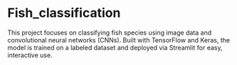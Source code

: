 # Fish_classification
This project focuses on classifying fish species using image data and convolutional neural networks (CNNs). Built with TensorFlow and Keras, the model is trained on a labeled dataset and deployed via Streamlit for easy, interactive use.
